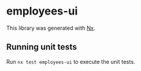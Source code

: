 # employees-ui

This library was generated with [Nx](https://nx.dev).

## Running unit tests

Run `nx test employees-ui` to execute the unit tests.

